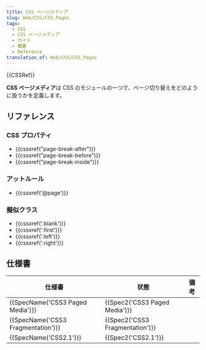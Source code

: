 ```yaml
---
title: CSS ページメディア
slug: Web/CSS/CSS_Pages
tags:
  - CSS
  - CSS ページメディア
  - ガイド
  - 概要
  - Reference
translation_of: Web/CSS/CSS_Pages
---
```

{{CSSRef}}

**CSS ページメディア**は CSS のモジュールの一つで、ページ切り替えをどのように扱うかを定義します。

## リファレンス

### CSS プロパティ

- {{cssxref("page-break-after")}}
- {{cssxref("page-break-before")}}
- {{cssxref("page-break-inside")}}

### アットルール

- {{cssxref('@page')}}

### 擬似クラス

- {{cssxref(':blank')}}
- {{cssxref(':first')}}
- {{cssxref(':left')}}
- {{cssxref(':right')}}

## 仕様書

| 仕様書                             | 状態                            | 備考    |
| ---------------------------------- | ------------------------------- | ------- |
| {{SpecName('CSS3 Paged Media')}}   | {{Spec2('CSS3 Paged Media')}}   |         |
| {{SpecName('CSS3 Fragmentation')}} | {{Spec2('CSS3 Fragmentation')}} |         |
| {{SpecName('CSS2.1')}}             | {{Spec2('CSS2.1')}}             |         |
